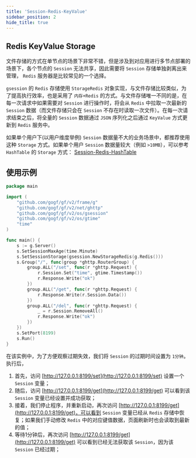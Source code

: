 ```yaml
---
title: 'Session-Redis-KeyValue'
sidebar_position: 2
hide_title: true
---
```


## Redis KeyValue Storage

文件存储的方式在单节点的场景下非常不错，但是涉及到对应用进行多节点部署的场景下，各个节点的 `Session` 无法共享，因此需要将 `Session` 存储单独剥离出来管理， `Redis` 服务器是比较常见的一个选择。

`gsession` 的 `Redis` 存储使用 `StorageRedis` 对象实现，与文件存储比较类似，为了提高执行效率，也是采用了 `内存+Redis` 的方式。与文件存储唯一不同的是，在每一次请求中如果需要对 `Session` 进行操作时，将会从 `Redis` 中拉取一次最新的 `Session` 数据（而文件存储只会在 `Session` 不存在时读取一次文件）。在每一次请求结束之后，将全量的 `Session` 数据通过 `JSON` 序列化之后通过 `KeyValue` 方式更新到 `Redis` 服务中。

如果单个用户下(以用户维度举例) `Session` 数据量不大的业务场景中，都推荐使用这种 `Storage` 方式。如果单个用户 `Session` 数据量较大（例如 `>10MB`），可以参考 `HashTable` 的 `Storage` 方式： [Session-Redis-HashTable](output/goframe-v2.2-md/WEB服务开发/Session/Session-Redis-HashTable)

## 使用示例

```go
package main

import (
    "github.com/gogf/gf/v2/frame/g"
    "github.com/gogf/gf/v2/net/ghttp"
    "github.com/gogf/gf/v2/os/gsession"
    "github.com/gogf/gf/v2/os/gtime"
    "time"
)

func main() {
    s := g.Server()
    s.SetSessionMaxAge(time.Minute)
    s.SetSessionStorage(gsession.NewStorageRedis(g.Redis()))
    s.Group("/", func(group *ghttp.RouterGroup) {
        group.ALL("/set", func(r *ghttp.Request) {
            r.Session.Set("time", gtime.Timestamp())
            r.Response.Write("ok")
        })
        group.ALL("/get", func(r *ghttp.Request) {
            r.Response.Write(r.Session.Data())
        })
        group.ALL("/del", func(r *ghttp.Request) {
            _ = r.Session.RemoveAll()
            r.Response.Write("ok")
        })
    })
    s.SetPort(8199)
    s.Run()
}
```

在该实例中，为了方便观察过期失效，我们将 `Session` 的过期时间设置为 `1分钟`。执行后，

1. 首先，访问 [http://127.0.0.1:8199/set](http://127.0.0.1:8199/set) 设置一个 `Session` 变量；
2. 随后，访问 [http://127.0.0.1:8199/get](http://127.0.0.1:8199/get) 可以看到该 `Session` 变量已经设置并成功获取；
3. 接着，我们停止程序，并重新启动，再次访问 [http://127.0.0.1:8199/get](http://127.0.0.1:8199/get)，可以看到 `Session` 变量已经从 `Redis` 存储中恢复；如果我们手动修改 `Redis` 中的对应键值数据，页面刷新时也会读取到最新的值；
4. 等待1分钟后，再次访问 [http://127.0.0.1:8199/get](http://127.0.0.1:8199/get) 可以看到已经无法获取该 `Session`，因为该 `Session` 已经过期；